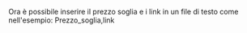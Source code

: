 Ora è possibile inserire il prezzo soglia e i link in un file di testo come nell'esempio:
Prezzo_soglia,link
